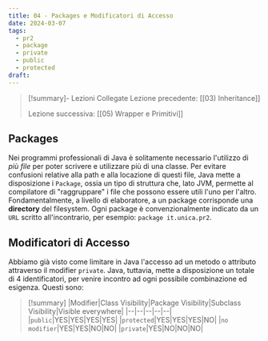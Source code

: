 ```yaml
---
title: 04 - Packages e Modificatori di Accesso
date: 2024-03-07
tags:
  - pr2
  - package
  - private
  - public
  - protected
draft:
---
```

> [!summary]- Lezioni Collegate
> Lezione precedente: [[03) Inheritance]]
> 
> Lezione successiva: [[05) Wrapper e Primitivi]]
## Packages
Nei programmi professionali di Java è solitamente necessario l'utilizzo di _più file_ per poter scrivere e utilizzare più di una classe. Per evitare confusioni relative alla path e alla locazione di questi file, Java mette a disposizione i `Package`, ossia un tipo di struttura che, lato JVM, permette al compilatore di "raggruppare" i file che possono essere utili l'uno per l'altro. Fondamentalmente, a livello di elaboratore, a un package corrisponde una **directory** del filesystem. Ogni package è convenzionalmente indicato da un `URL` scritto all'incontrario, per esempio: `package it.unica.pr2`.

## Modificatori di Accesso
Abbiamo già visto come limitare in Java l'accesso ad un metodo o attributo attraverso il modifier `private`. Java, tuttavia, mette a disposizione un totale di $4$ identificatori, per venire incontro ad ogni possibile combinazione ed esigenza. Questi sono:
> [!summary] 
> |Modifier|Class Visibility|Package Visibility|Subclass Visibility|Visible everywhere|
> |--|--|--|--|--|
> |`public`|YES|YES|YES|YES|
> |`protected`|YES|YES|YES|NO|
> |`no modifier`|YES|YES|NO|NO|
> |`private`|YES|NO|NO|NO|

